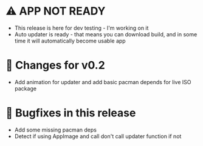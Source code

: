 # ⚠️ APP NOT READY
- This release is here for dev testing - I'm working on it
- Auto updater is ready - that means you can download build, and in some time it will automatically become usable app

# 🎯 Changes for v0.2
- Add animation for updater and add basic pacman depends for live ISO package

# 🐛 Bugfixes in this release
- Add some missing pacman deps
- Detect if using AppImage and call don't call updater function if not